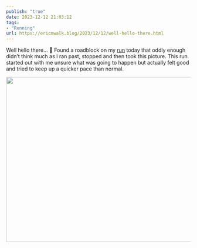 ```yaml
---
publish: "true"
date: 2023-12-12 21:03:12
tags:
- "Running"
url: https://ericmwalk.blog/2023/12/12/well-hello-there.html
---
```

Well hello there... 🦃  Found a roadblock on my [run](https://strava.com/activities/10369582967) today that oddly enough didn’t think much as I ran past, stopped and then took this picture.  This run started out with me unsure what was going to happen but actually felt good and tried to keep up a quicker pace than normal.



<img src="uploads/2023/41215f9eed.jpg" width="600" height="449" alt="">